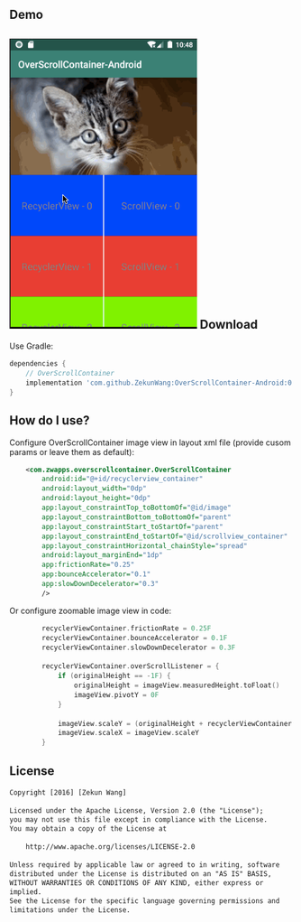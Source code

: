 Demo
--------
![demo](demo.gif)
Download
--------
Use Gradle:

```gradle
dependencies {
    // OverScrollContainer
    implementation 'com.github.ZekunWang:OverScrollContainer-Android:0.1.0'
}
```
How do I use?
-------------------
Configure OverScrollContainer image view in layout xml file (provide cusom params or leave them as default):
```xml
    <com.zwapps.overscrollcontainer.OverScrollContainer
        android:id="@+id/recyclerview_container"
        android:layout_width="0dp"
        android:layout_height="0dp"
        app:layout_constraintTop_toBottomOf="@id/image"
        app:layout_constraintBottom_toBottomOf="parent"
        app:layout_constraintStart_toStartOf="parent"
        app:layout_constraintEnd_toStartOf="@id/scrollview_container"
        app:layout_constraintHorizontal_chainStyle="spread"
        android:layout_marginEnd="1dp"
        app:frictionRate="0.25"
        app:bounceAccelerator="0.1"
        app:slowDownDecelerator="0.3"
        />
```

Or configure zoomable image view in code:
```kotlin
        recyclerViewContainer.frictionRate = 0.25F
        recyclerViewContainer.bounceAccelerator = 0.1F
        recyclerViewContainer.slowDownDecelerator = 0.3F

        recyclerViewContainer.overScrollListener = {
            if (originalHeight == -1F) {
                originalHeight = imageView.measuredHeight.toFloat()
                imageView.pivotY = 0F
            }

            imageView.scaleY = (originalHeight + recyclerViewContainer.child.translationY) / originalHeight
            imageView.scaleX = imageView.scaleY
        }
```
## License

    Copyright [2016] [Zekun Wang]

    Licensed under the Apache License, Version 2.0 (the "License");
    you may not use this file except in compliance with the License.
    You may obtain a copy of the License at

        http://www.apache.org/licenses/LICENSE-2.0

    Unless required by applicable law or agreed to in writing, software
    distributed under the License is distributed on an "AS IS" BASIS,
    WITHOUT WARRANTIES OR CONDITIONS OF ANY KIND, either express or implied.
    See the License for the specific language governing permissions and
    limitations under the License.